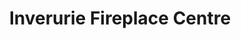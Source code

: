 ---
title: "Inverurie Fireplace Centre"
url: /inverurie/inverurie-fireplace-centre/
shop: fireplace
---